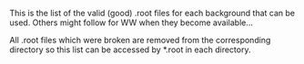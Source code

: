 This is the list of the valid (good) .root files
for each background that can be used. Others might
follow for WW when they become available...

All .root files which were broken are removed from
the corresponding directory so this list can
be accessed by *.root in each directory.
